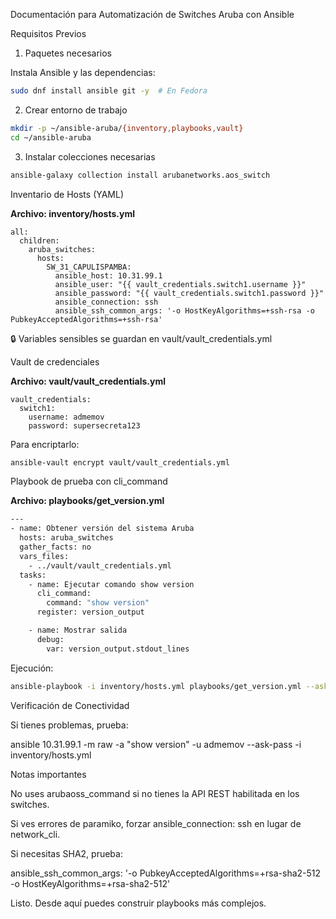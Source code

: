Documentación para Automatización de Switches Aruba con Ansible

Requisitos Previos

1. Paquetes necesarios

Instala Ansible y las dependencias:
```bash
sudo dnf install ansible git -y  # En Fedora
```

2. Crear entorno de trabajo
```bash
mkdir -p ~/ansible-aruba/{inventory,playbooks,vault}
cd ~/ansible-aruba
```

3. Instalar colecciones necesarias
```bash
ansible-galaxy collection install arubanetworks.aos_switch
```

Inventario de Hosts (YAML)

**Archivo: inventory/hosts.yml**

```note
all:
  children:
    aruba_switches:
      hosts:
        SW_31_CAPULISPAMBA:
          ansible_host: 10.31.99.1
          ansible_user: "{{ vault_credentials.switch1.username }}"
          ansible_password: "{{ vault_credentials.switch1.password }}"
          ansible_connection: ssh
          ansible_ssh_common_args: '-o HostKeyAlgorithms=+ssh-rsa -o PubkeyAcceptedAlgorithms=+ssh-rsa'
```

🔒 Variables sensibles se guardan en vault/vault_credentials.yml

Vault de credenciales

**Archivo: vault/vault_credentials.yml**
```note
vault_credentials:
  switch1:
    username: admemov
    password: supersecreta123
```

Para encriptarlo:
```bash
ansible-vault encrypt vault/vault_credentials.yml
```

Playbook de prueba con cli_command

**Archivo: playbooks/get_version.yml**
```bash
---
- name: Obtener versión del sistema Aruba
  hosts: aruba_switches
  gather_facts: no
  vars_files:
    - ../vault/vault_credentials.yml
  tasks:
    - name: Ejecutar comando show version
      cli_command:
        command: "show version"
      register: version_output

    - name: Mostrar salida
      debug:
        var: version_output.stdout_lines
```
Ejecución:
```bash
ansible-playbook -i inventory/hosts.yml playbooks/get_version.yml --ask-vault-pass
```

Verificación de Conectividad

Si tienes problemas, prueba:

ansible 10.31.99.1 -m raw -a "show version" -u admemov --ask-pass -i inventory/hosts.yml

Notas importantes

No uses arubaoss_command si no tienes la API REST habilitada en los switches.

Si ves errores de paramiko, forzar ansible_connection: ssh en lugar de network_cli.

Si necesitas SHA2, prueba:

ansible_ssh_common_args: '-o PubkeyAcceptedAlgorithms=+rsa-sha2-512 -o HostKeyAlgorithms=+rsa-sha2-512'

Listo. Desde aquí puedes construir playbooks más complejos.



